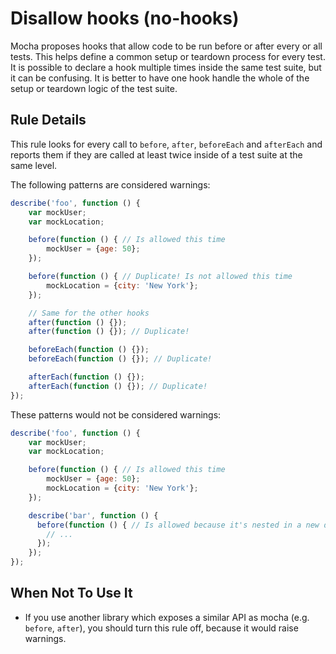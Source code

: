 # Disallow hooks (no-hooks)

Mocha proposes hooks that allow code to be run before or after every or all tests. This helps define a common setup or teardown process for every test.
It is possible to declare a hook multiple times inside the same test suite, but it can be confusing. It is better to have one hook handle the whole of the setup or teardown logic of the test suite.

## Rule Details

This rule looks for every call to `before`, `after`, `beforeEach` and `afterEach` and reports them if they are called at least twice inside of a test suite at the same level.

The following patterns are considered warnings:

```js
describe('foo', function () {
    var mockUser;
    var mockLocation;

    before(function () { // Is allowed this time
        mockUser = {age: 50};
    });

    before(function () { // Duplicate! Is not allowed this time
        mockLocation = {city: 'New York'};
    });

    // Same for the other hooks
    after(function () {});
    after(function () {}); // Duplicate!

    beforeEach(function () {});
    beforeEach(function () {}); // Duplicate!

    afterEach(function () {});
    afterEach(function () {}); // Duplicate!
});
```

These patterns would not be considered warnings:

```js
describe('foo', function () {
    var mockUser;
    var mockLocation;

    before(function () { // Is allowed this time
        mockUser = {age: 50};
        mockLocation = {city: 'New York'};
    });

    describe('bar', function () {
      before(function () { // Is allowed because it's nested in a new describe
        // ...
      });
    });
});
```

## When Not To Use It

* If you use another library which exposes a similar API as mocha (e.g. `before`, `after`), you should turn this rule off, because it would raise warnings.
